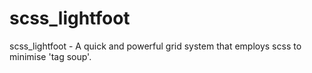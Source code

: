 scss_lightfoot
==============

scss_lightfoot - A quick and powerful grid system that employs scss to minimise 'tag soup'.